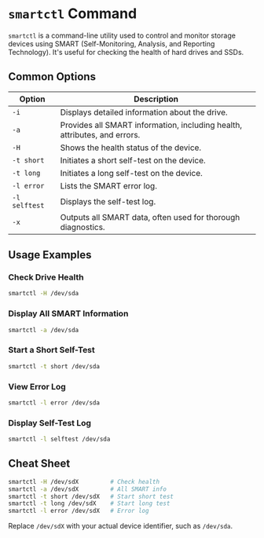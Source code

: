 # `smartctl` Command

`smartctl` is a command-line utility used to control and monitor storage devices using SMART (Self-Monitoring, Analysis, and Reporting Technology). It's useful for checking the health of hard drives and SSDs.

## Common Options

| Option      | Description                                                        |
|-------------|--------------------------------------------------------------------|
| `-i`        | Displays detailed information about the drive.                     |
| `-a`        | Provides all SMART information, including health, attributes, and errors.|
| `-H`        | Shows the health status of the device.                             |
| `-t short`  | Initiates a short self-test on the device.                         |
| `-t long`   | Initiates a long self-test on the device.                          |
| `-l error`  | Lists the SMART error log.                                         |
| `-l selftest` | Displays the self-test log.                                      |
| `-x`        | Outputs all SMART data, often used for thorough diagnostics.       |

## Usage Examples

### Check Drive Health
```bash
smartctl -H /dev/sda
```

### Display All SMART Information
```bash
smartctl -a /dev/sda
```

### Start a Short Self-Test
```bash
smartctl -t short /dev/sda
```

### View Error Log
```bash
smartctl -l error /dev/sda
```

### Display Self-Test Log
```bash
smartctl -l selftest /dev/sda
```

## Cheat Sheet
```bash
smartctl -H /dev/sdX         # Check health
smartctl -a /dev/sdX         # All SMART info
smartctl -t short /dev/sdX   # Start short test
smartctl -t long /dev/sdX    # Start long test
smartctl -l error /dev/sdX   # Error log
```
Replace `/dev/sdX` with your actual device identifier, such as `/dev/sda`.
